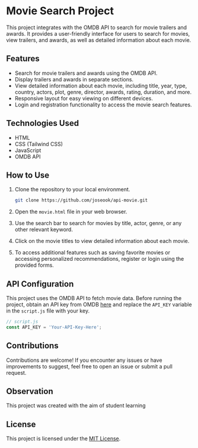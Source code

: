 # Movie Search Project

This project integrates with the OMDB API to search for movie trailers and awards. It provides a user-friendly interface for users to search for movies, view trailers, and awards, as well as detailed information about each movie.

## Features

- Search for movie trailers and awards using the OMDB API.
- Display trailers and awards in separate sections.
- View detailed information about each movie, including title, year, type, country, actors, plot, genre, director, awards, rating, duration, and more.
- Responsive layout for easy viewing on different devices.
- Login and registration functionality to access the movie search features.

## Technologies Used

- HTML
- CSS (Tailwind CSS)
- JavaScript
- OMDB API

## How to Use

1. Clone the repository to your local environment.
   ```bash
   git clone https://github.com/joseook/api-movie.git
   ```

2. Open the `movie.html` file in your web browser.

3. Use the search bar to search for movies by title, actor, genre, or any other relevant keyword.

4. Click on the movie titles to view detailed information about each movie.

5. To access additional features such as saving favorite movies or accessing personalized recommendations, register or login using the provided forms.

## API Configuration

This project uses the OMDB API to fetch movie data. Before running the project, obtain an API key from OMDB [here](https://www.omdbapi.com/apikey.aspx) and replace the `API_KEY` variable in the `script.js` file with your key.

```javascript
// script.js
const API_KEY = 'Your-API-Key-Here';
```

## Contributions

Contributions are welcome! If you encounter any issues or have improvements to suggest, feel free to open an issue or submit a pull request.

## Observation

This project was created with the aim of student learning

## License

This project is licensed under the [MIT License](LICENSE).
